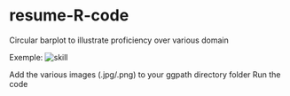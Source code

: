 # resume-R-code
Circular barplot to illustrate proficiency over various domain

Exemple:
![skill](https://user-images.githubusercontent.com/120741679/208150145-da9029d4-ac72-46af-a38b-15f1244da4af.png)

Add the various images (.jpg/.png) to your ggpath directory folder
Run the code

